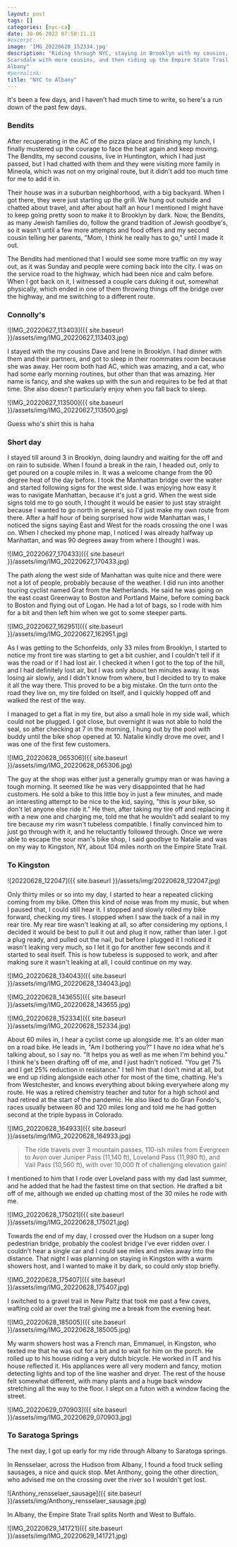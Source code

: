 ```yaml
---
layout: post
tags: []
categories: [nyc-ca]
date: 30-06-2022 07:50:11.11
#excerpt: ''
image: 'IMG_20220628_152334.jpg'
description: "Riding through NYC, staying in Brooklyn with my cousins,
Scarsdale with more cousins, and then riding up the Empire State Trail to
Albany"
#permalink:
title: "NYC to Albany"
---
```


It's been a few days, and I haven't had much time to write, so here's a run down of the past few days.

### Bendits

After recuperating in the AC of the pizza place and finishing my lunch, I finally mustered up the courage to face the heat again and keep moving. The Bendits, my second cousins, live in Huntington, which I had just passed, but I had chatted with them and they were visiting more family in Mineola, which was not on my original route, but it didn't add too much time for me to add it in.

Their house was in a suburban neighborhood, with a big backyard. When I got there, they were just starting up the grill. We hung out outside and chatted about travel, and after about half an hour I mentioned I might have to keep going pretty soon to make it to Brooklyn by dark. Now, the Bendits, as many Jewish families do, follow the grand tradition of Jewish goodbye's, so it wasn't until a few more attempts and food offers and my second cousin telling her parents, "Mom, I think he really has to go," until I made it out.

The Bendits had mentioned that I would see some more traffic on my way out, as it was Sunday and people were coming back into the city. I was on the service road to the highway, which had been nice and calm before. When I got back on it, I witnessed a couple cars duking it out, somewhat physically, which ended in one of them throwing things off the bridge over the highway, and me switching to a different route.

### Connolly's

![IMG_20220627_113403]({{ site.baseurl }}/assets/img/IMG_20220627_113403.jpg)

I stayed with the my cousins Dave and Irene in Brooklyn. I had dinner with them and their partners, and got to sleep in their roommates room because she was away. Her room both had AC, which was amazing, and a cat, who had some early morning routines, but other than that was amazing. Her name is fancy, and she wakes up with the sun and requires to be fed at that time. She also doesn't particularly enjoy when you fall back to sleep.

![IMG_20220627_113500]({{ site.baseurl }}/assets/img/IMG_20220627_113500.jpg)

Guess who's shirt this is haha

### Short day

I stayed till around 3 in Brooklyn, doing laundry and waiting for the off and on rain to subside. When I found a break in the rain, I headed out, only to get poured on a couple miles in. It was a welcome change from the 90 degree heat of the day before. I took the Manhattan bridge over the water and started following signs for the west side. I was enjoying how easy it was to navigate Manhattan, because it's just a grid. When the west side signs told me to go south, I thought it would be easier to just stay straight because I wanted to go north in general, so I'd just make my own route from there. After a half hour of being surprised how wide Manhattan was, I noticed the signs saying East and West for the roads crossing the one I was on. When I checked my phone map, I noticed I was already halfway up Manhattan, and was 90 degrees away from where I thought I was.

![IMG_20220627_170433]({{ site.baseurl }}/assets/img/IMG_20220627_170433.jpg)

The path along the west side of Manhattan was quite nice and there were not a lot of people, probably because of the weather. I did run into another touring cyclist named Grat from the Netherlands. He said he was going on the east coast Greenway to Boston and Portland Maine, before coming back to Boston and flying out of Logan. He had a lot of bags, so I rode with him for a bit and then left him when we got to some steeper parts.

![IMG_20220627_162951]({{ site.baseurl }}/assets/img/IMG_20220627_162951.jpg)

As I was getting to the Schonfelds, only 33 miles from Brooklyn, I started to notice my front tire was starting to get a bit cushier, and I couldn't tell if it was the road or if I had lost air. I checked it when I got to the top of the hill, and I had definitely lost air, but I was only about ten minutes away. It was losing air slowly, and I didn't know from where, but I decided to try to make it all the way there. This proved to be a big mistake. On the turn onto the road they live on, my tire folded on itself, and I quickly hopped off and walked the rest of the way.

I managed to get a flat in my tire, but also a small hole in my side wall, which could not be plugged. I got close, but overnight it was not able to hold the seal, so after checking at 7 in the morning, I hung out by the pool with buddy until the bike shop opened at 10. Natalie kindly drove me over, and I was one of the first few customers.

![IMG_20220628_065306]({{ site.baseurl }}/assets/img/IMG_20220628_065306.jpg)

The guy at the shop was either just a generally grumpy man or was having a tough morning. It seemed like he was very disappointed that he had customers. He sold a bike to this little boy in just a few minutes, and made an interesting attempt to be nice to the kid, saying, "this is *your* bike, so don't let anyone else ride it." He then, after taking my tire off and replacing it with a new one and charging me, told me that he wouldn't add sealant to my tire because my rim wasn't tubeless compatible. I finally convinced him to just go through with it, and he reluctantly followed through. Once we were able to escape the sour man's bike shop, I said goodbye to Natalie and was on my way to Kingston, NY, about 104 miles north on the Empire State Trail.

### To Kingston

![20220628_122047]({{ site.baseurl }}/assets/img/20220628_122047.jpg)

Only thirty miles or so into my day, I started to hear a repeated clicking coming from my bike. Often this kind of noise was from my music, but when I paused that, I could still hear it. I stopped and slowly rolled my bike forward, checking my tires. I stopped when I saw the back of a nail in my rear tire. My rear tire wasn't leaking at all, so after considering my options, I decided it would be best to pull it out and plug it now, rather than later. I got a plug ready, and pulled out the nail, but before I plugged it I noticed it wasn't leaking very much, so I let it go for another few seconds and it started to seal itself. This is how tubeless is supposed to work, and after making sure it wasn't leaking at all, I could continue on my way.

![IMG_20220628_134043]({{ site.baseurl }}/assets/img/IMG_20220628_134043.jpg)

![IMG_20220628_143655]({{ site.baseurl }}/assets/img/IMG_20220628_143655.jpg)

![IMG_20220628_152334]({{ site.baseurl }}/assets/img/IMG_20220628_152334.jpg)

About 60 miles in, I hear a cyclist come up alongside me. It's an older man on a road bike. He leads in, "Am I bothering you?" I have no idea what he's talking about, so I say no. "It helps you as well as me when I'm behind you." I think he's been drafting off of me, and I just hadn't noticed. "You get 7% and I get 25% reduction in resistance." I tell him that I don't mind at all, but we end up riding alongside each other for most of the time, chatting. He's from Westchester, and knows everything about biking everywhere along my route. He was a retired chemistry teacher and tutor for a high school and had retired at the start of the pandemic. He also liked to do Gran Fondo's, races usually between 80 and 120 miles long and told me he had gotten second at the triple bypass in Colorado.

![IMG_20220628_164933]({{ site.baseurl }}/assets/img/IMG_20220628_164933.jpg)

> The ride travels over 3 mountain passes, 110-ish miles from Evergreen to Avon over Juniper Pass (11,140 ft), Loveland Pass (11,990 ft), and Vail Pass (10,560 ft), with over 10,000 ft of challenging elevation gain!

I mentioned to him that I rode over Loveland pass with my dad last summer, and he added that he had the fastest time on that section. He drafted a bit off of me, although we ended up chatting most of the 30 miles he rode with me.

![IMG_20220628_175021]({{ site.baseurl }}/assets/img/IMG_20220628_175021.jpg)

Towards the end of my day, I crossed over the Hudson on a super long pedestrian bridge, probably the coolest bridge I've ever ridden over. I couldn't hear a single car and I could see miles and miles away into the distance. That night I was planning on staying in Kingston with a warm showers host, and I wanted to make it by dark, so could only stop briefly.

![IMG_20220628_175407]({{ site.baseurl }}/assets/img/IMG_20220628_175407.jpg)

I switched to a gravel trail in New Paltz that took me past a few caves, wafting cold air over the trail giving me a break from the evening heat.

![IMG_20220628_185005]({{ site.baseurl }}/assets/img/IMG_20220628_185005.jpg)

My warm showers host was a French man, Emmanuel, in Kingston, who texted me that he was out for a bit and to wait for him on the porch. He rolled up to his house riding a very dutch bicycle. He worked in IT and his house reflected it. His appliances were all very modern and fancy, motion detecting lights and top of the line washer and dryer. The rest of the house felt somewhat different, with many plants and a huge back window stretching all the way to the floor. I slept on a futon with a window facing the street.

![IMG_20220629_070903]({{ site.baseurl }}/assets/img/IMG_20220629_070903.jpg)

### To Saratoga Springs

The next day, I got up early for my ride through Albany to Saratoga springs.

In Rensselaer, across the Hudson from Albany, I found a food truck selling sausages, a nice and quick stop. Met Anthony, going the other direction, who advised me on the crossing over the river so I wouldn't get lost.

![Anthony_rensselaer_sausage]({{ site.baseurl }}/assets/img/Anthony_rensselaer_sausage.jpg)

In Albany, the Empire State Trail splits North and West to Buffalo.

![IMG_20220629_141721]({{ site.baseurl }}/assets/img/IMG_20220629_141721.jpg)
